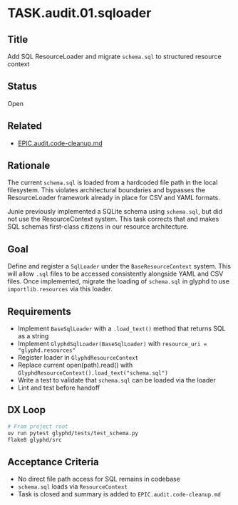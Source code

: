 

# TASK.audit.01.sqloader

## Title
Add SQL ResourceLoader and migrate `schema.sql` to structured resource context

## Status
Open

## Related
- [EPIC.audit.code-cleanup.md](../epics/open/EPIC.audit.code-cleanup.md)

## Rationale

The current `schema.sql` is loaded from a hardcoded file path in the local filesystem. This violates architectural boundaries and bypasses the ResourceLoader framework already in place for CSV and YAML formats.

Junie previously implemented a SQLite schema using `schema.sql`, but did not use the ResourceContext system. This task corrects that and makes SQL schemas first-class citizens in our resource architecture.

## Goal

Define and register a `SqlLoader` under the `BaseResourceContext` system. This will allow `.sql` files to be accessed consistently alongside YAML and CSV files. Once implemented, migrate the loading of `schema.sql` in glyphd to use `importlib.resources` via this loader.

## Requirements

- Implement `BaseSqlLoader` with a `.load_text()` method that returns SQL as a string
- Implement `GlyphdSqlLoader(BaseSqlLoader)` with `resource_uri = "glyphd.resources"`
- Register loader in `GlyphdResourceContext`
- Replace current open(path).read() with `GlyphdResourceContext().load_text("schema.sql")`
- Write a test to validate that `schema.sql` can be loaded via the loader
- Lint and test before handoff

## DX Loop

```bash
# From project root
uv run pytest glyphd/tests/test_schema.py
flake8 glyphd/src
```

## Acceptance Criteria

- No direct file path access for SQL remains in codebase
- `schema.sql` loads via `ResourceContext`
- Task is closed and summary is added to `EPIC.audit.code-cleanup.md`
